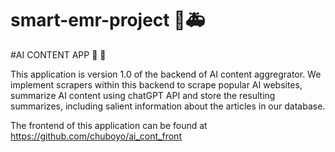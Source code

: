 # smart-emr-project 🥼🚑
#AI CONTENT APP 📖 🤖

This application is version 1.0 of the backend of AI content 
aggregrator. We implement scrapers within this backend to scrape popular AI
websites, summarize AI content using chatGPT API and store the resulting summarizes,
including salient information about the articles in our database.

The frontend of this application can be found at https://github.com/chuboyo/ai_cont_front
